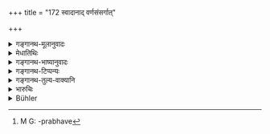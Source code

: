 +++
title = "172 स्वादानाद् वर्णसंसर्गात्"

+++

<details><summary>गङ्गानथ-मूलानुवादः</summary>

By taking what is his due, by the proper adjustment of castes, and by protecting the weak, the power of the king grows, and he prospers here as also after death.—(172)
</details>

<details><summary>मेधातिथिः</summary>

स्वस्य न्यायप्राप्तस्य्**आदानम्**, शोभनं वादानम् । भव्यम् एव शोभनम् । **वर्णयोर्** एव **संसर्गः** समानजातीयैर् **वर्णसंसर्गः** । द्विष्ठत्वात् संसर्गस्य च संबन्धिनोर् अश्रुतत्वाद् वर्णानां प्रस्तुतत्वात् तत्रैवापेक्षा युक्ता । यस् तु वर्णानाम् अवान्तरप्रभवैः[^५३२] संसर्गो नासौ वर्णानाम् एव संबन्धितया व्यपदेष्टुं शक्यते । 


[^५३२]:
     M G: -prabhave

कश्चित् तु नकारं पठति- "वर्णासंसर्गात्" इति । सर्वथा वर्णसंकरप्रतिषेधानुवादो ऽयम् । दुर्बलानां बलवद्विद्वेशिभिर् अभिभूयमानानां तेभ्यस्[^५३३] त्राणाद् धेतोः ।  

**राज्ञो बलं संजायते** । सम्यग्व्यवहारदर्शनं कर्तव्यम् अधर्मदण्डनं[^५३४] च न कर्तव्यम् इत्य् एतद्विशेषाः पठिष्यन्ते श्लोकानाम् अर्थवादाः ॥ ८.१७२ ॥
</details>

<details><summary>गङ्गानथ-भाष्यानुवादः</summary>

‘*Svādānam*’;—the ‘*ādā* *na*,’ ‘taking’ of his ‘*sva*,’ ‘what is his due.’ Or it may be explained as ‘*su*’—‘good’—‘*ādāna*’—‘receiving’; ‘good’ here standing for what is proper.

‘*Adjustment of castes*,’—*i.e*., the admixture of the persons of two castes with members of the same caste; we take it as ‘*two*,’ because an ‘admixture’ presupposes *two* relatives; and as no other relatives are mentioned we take the ‘adjustment’ or ‘admixture’ as pertaining to
*castes*. The mixture that takes place among the subdivisions of various
castes cannot be called an ‘adjustment of the castes.’ because it does not pertain to the ‘castes’ pure and simple.

*Ṛju* however reads a negative particle here; in which case this would
be a reiteration of the prohibition of the ‘crossing’ of castes.

Also on account of ‘*protecting the weak*’ from the ‘strong,’ when they are suffering at the hands of these latter,—‘*the power of the king grown*.’

The sense of all this is that.—‘The King should investigate the cases properly, and should never inflict illegal penalties’;—and it is as a hortatory supplement to this injunction that we are going to have a number of passages.—(172)
</details>

<details><summary>गङ्गानथ-टिप्पन्यः</summary>

This verse is quoted in *Vīramitrodaya* (Rājanīti, p. 275), which adds the following notes;—‘*Svādānāt*’, ‘by taking what is his own legally, such as taxes and so forth’;—‘*varṇasaṃsargāt*’, ‘by marriages and such relationships contracted by the Brāhmaṇa’ and other castes with persons of their own respective castes’; the ‘*saṃsarga*’ of different castes is not meant, as that would lead to the evil of ‘mixed castes.’
</details>

<details><summary>गङ्गानथ-तुल्य-वाक्यानि</summary>

*Nārada* (18.5-7, 33, 43).—‘The King shall be careful to protect all
orders and the constituent elements of the state... Whenever any caste should remain behind others, or exceed its limits,—seeing that it has strayed from its path,—the King shall bring it back to the path of duty. So also when other wicked acts, opposed to the dictates of the sacred law, have been committed, the King after having reflected upon the matter shall inflict punishment on those who deserve it... The King’s duties are the protecting of his subjects, the honouring of the aged and the wise, the trying of law-suits and making each caste abide by its duties...... If a ruler, though severe, is mindful of his duty, correct in his conduct find quick to punish the wicked and to protect the virtuous,—his wealth is declared to he pure.’

*Yājñavalkya* (1.315).—‘What he has not obtained, he should seek to
obtain lawfully.’
</details>

<details><summary>भारुचिः</summary>

यथाशास्त्रं पुनर् अस्य वर्तमानस्य, व्यवहारेभ्यो ऽन्यतश् च पौरजानपदेभ्यस् तद्द्रव्यादानाद्, दुर्बलानां च बलवद्भ्यो रक्षणाद्, वर्णानाम् असर्गः परस्परेणासङ्करः प्रजासु भवति । ततश् च राजा **प्रेत्येह वर्धत** इति । अधिकृतविधिस्तुतिमात्रम् इदम् ॥ ८.१७१ ॥

_यस्माच् चैतद् एवम् ।_
</details>

<details><summary>Bühler</summary>

172	By taking his due, by preventing the confusion of the castes (varna), and by protecting the weak, the power of the king grows, and he prospers in this (world) and after death.
</details>
